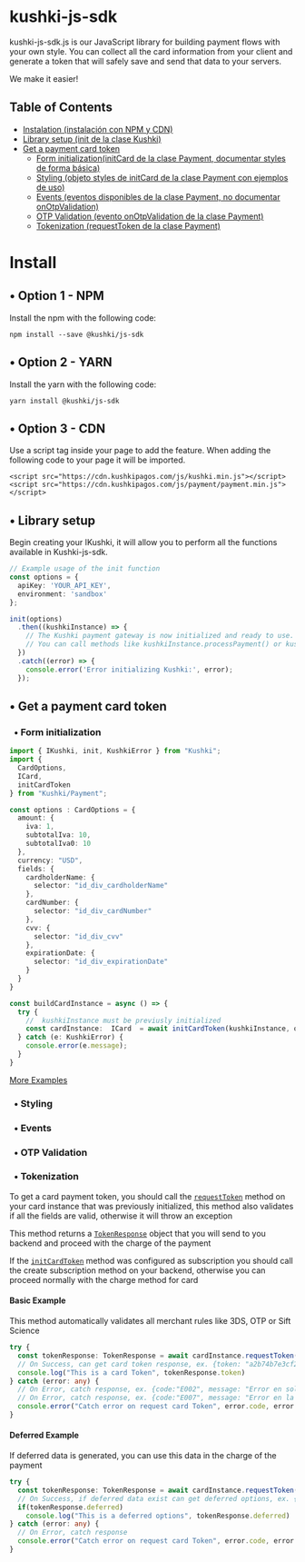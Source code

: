# kushki-js-sdk

kushki-js-sdk.js is our JavaScript library for building payment flows with your own style. You can collect all the card information from your client and generate a token that will safely save and send that data to your servers.

We make it easier!

## Table of Contents

- [Instalation (instalación con NPM y CDN)](#Install)
- [Library setup (init de la clase Kushki)](#library-setup)
- [Get a payment card token](#get-a-payment-card-token)
  - [Form initialization(initCard de la clase Payment, documentar styles de forma básica)](#form-initialization)
  - [Styling (objeto styles de initCard de la clase Payment con ejemplos de uso)](#styling)
  - [Events (eventos disponibles de la clase Payment, no documentar onOtpValidation)](#events)
  - [OTP Validation (evento onOtpValidation de la clase Payment)](#otp-validation)
  - [Tokenization (requestToken de la clase Payment)](#tokenization)


# Install

## &bull; Option 1 - NPM

Install the npm with the following code:

```
npm install --save @kushki/js-sdk
```

## &bull; Option 2 - YARN

Install the yarn with the following code:

```
yarn install @kushki/js-sdk
```

## &bull; Option 3 - CDN

Use a script tag inside your page to add the feature. When adding the following code to your page it will be imported.

```
<script src="https://cdn.kushkipagos.com/js/kushki.min.js"></script>
<script src="https://cdn.kushkipagos.com/js/payment/payment.min.js"></script>
```

## &bull; Library setup

Begin creating your IKushki, it will allow you to perform all the functions available in Kushki-js-sdk.

```ts
// Example usage of the init function
const options = {
  apiKey: 'YOUR_API_KEY',
  environment: 'sandbox'
};

init(options)
  .then((kushkiInstance) => {
    // The Kushki payment gateway is now initialized and ready to use.
    // You can call methods like kushkiInstance.processPayment() or kushkiInstance.refundPayment().
  })
  .catch((error) => {
    console.error('Error initializing Kushki:', error);
  });
```

## &bull; Get a payment card token

### &#xa0;&#xa0;&bull; Form initialization
```ts
import { IKushki, init, KushkiError } from "Kushki";
import {
  CardOptions,
  ICard,
  initCardToken
} from "Kushki/Payment";

const options : CardOptions = {
  amount: {
    iva: 1,
    subtotalIva: 10,
    subtotalIva0: 10
  },
  currency: "USD",
  fields: {
    cardholderName: {
      selector: "id_div_cardholderName"
    },
    cardNumber: {
      selector: "id_div_cardNumber"
    },
    cvv: {
      selector: "id_div_cvv"
    },
    expirationDate: {
      selector: "id_div_expirationDate"
    }
  }
}

const buildCardInstance = async () => {
  try {
    //  kushkiInstance must be previusly initialized 
    const cardInstance:  ICard  = await initCardToken(kushkiInstance, options)
  } catch (e: KushkiError) {
    console.error(e.message);
  }
}
```
[More Examples](./wiki/Payment.md)

### &#xa0;&#xa0;&bull; Styling

### &#xa0;&#xa0;&bull; Events

### &#xa0;&#xa0;&bull; OTP Validation

### &#xa0;&#xa0;&bull; Tokenization

To get a card payment token, you should call the [`requestToken`](../wiki/Payment.ICard.md) method on your card instance that was previously initialized, this method also validates if all the fields are valid, otherwise it will throw an exception

This method returns a [`TokenResponse`](../wiki/Payment.TokenResponse.md) object that you will send to you backend and proceed with the charge of the payment

If the  [`initCardToken`](../wiki/Payment.md)  method was configured as subscription you should call the create subscription method on your backend, otherwise you can proceed normally with the charge method for card

#### Basic Example
This method automatically validates all merchant rules like 3DS, OTP or Sift Science
```ts
try {
  const tokenResponse: TokenResponse = await cardInstance.requestToken();
  // On Success, can get card token response, ex. {token: "a2b74b7e3cf24e368a20380f16844d16"}
  console.log("This is a card Token", tokenResponse.token)
} catch (error: any) {
  // On Error, catch response, ex. {code:"E002", message: "Error en solicitud de token"}
  // On Error, catch response, ex. {code:"E007", message: "Error en la validación del formulario"}
  console.error("Catch error on request card Token", error.code, error.message);
}
```

#### Deferred Example
If deferred data is generated, you can use this data in the charge of the payment
```ts
try {
  const tokenResponse: TokenResponse = await cardInstance.requestToken();
  // On Success, if deferred data exist can get deferred options, ex. {token: "a2b74b7e3cf24e368a20380f16844d16", deferred: {creditType: "03", graceMonths: 2, months: 12}}
  if(tokenResponse.deferred)
    console.log("This is a deferred options", tokenResponse.deferred)
} catch (error: any) {
  // On Error, catch response
  console.error("Catch error on request card Token", error.code, error.message);
}
```
